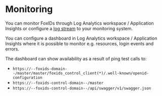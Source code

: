 # Monitoring
You can monitor FoxIDs through Log Analytics workspace / Application Insights or configure a [log stream](logging.md#log-stream) to your monitoring system.

You can configure a dashboard in Log Analytics workspace / Application Insights where it is possible to monitor e.g. resources, login events and errors. 

The dashboard can show availability as a result of ping test calls to:
- `https://--foxids-domain--/master/master/foxids_control_client(*)/.well-known/openid-configuration`
- `https://--foxids-control-domain--/master`
- `https://--foxids-control-domain--/api/swagger/v1/swagger.json`

